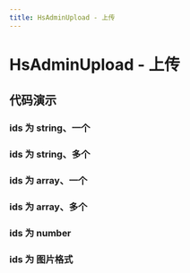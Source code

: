 ```yaml
---
title: HsAdminUpload - 上传
---
```


# HsAdminUpload - 上传

## 代码演示

### ids 为 string、一个

<code src="../demos/base.tsx"  background="var(--main-bg-color)" oldtitle="基本使用" ></code>

### ids 为 string、多个

<code src="../demos/multiple.tsx"  background="var(--main-bg-color)" oldtitle="基本使用" ></code>

### ids 为 array、一个

<code src="../demos/array.tsx"  background="var(--main-bg-color)" oldtitle="基本使用" ></code>

### ids 为 array、多个

<code src="../demos/array-multiple.tsx"  background="var(--main-bg-color)" oldtitle="基本使用" ></code>

### ids 为 number

<code src="../demos/number.tsx"  background="var(--main-bg-color)" oldtitle="基本使用" ></code>

### ids 为 图片格式

<code src="../demos/img.tsx"  background="var(--main-bg-color)" oldtitle="基本使用" ></code>
